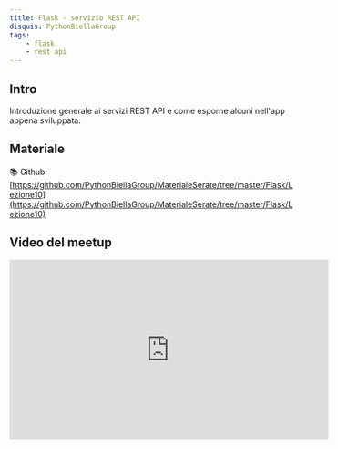 ```yaml
---
title: Flask - servizio REST API
disquis: PythonBiellaGroup
tags:
    - flask
    - rest api
---
```


## Intro

Introduzione generale ai servizi REST API e come esporne alcuni nell'app appena sviluppata.

## Materiale

📚 Github:
[https://github.com/PythonBiellaGroup/MaterialeSerate/tree/master/Flask/Lezione10](https://github.com/PythonBiellaGroup/MaterialeSerate/tree/master/Flask/Lezione10)

## Video del meetup

<iframe width="560" height="315" src="https://www.youtube.com/embed/RcNbXuHovXs?si=j9kwzBXUgsHqdEVC" title="YouTube video player" frameborder="0" allow="accelerometer; autoplay; clipboard-write; encrypted-media; gyroscope; picture-in-picture; web-share" allowfullscreen></iframe>